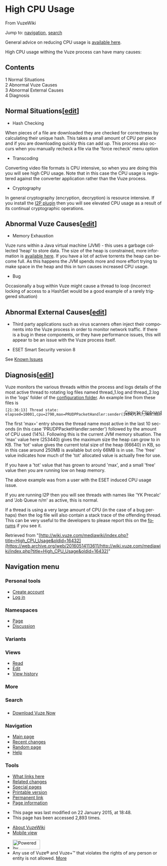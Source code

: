 <div id="mw-page-base" class="noprint">

</div>

<div id="mw-head-base" class="noprint">

</div>

<div id="content" class="mw-body" role="main">

<span id="top"></span>

<div class="mw-indicators">

</div>

# High CPU Usage

<div id="bodyContent" class="mw-body-content">

<div id="siteSub">

From VuzeWiki

</div>

<div id="contentSub">

</div>

<div id="jump-to-nav" class="mw-jump">

Jump to: [navigation](#mw-head), [search](#p-search)

</div>

<div id="mw-content-text" class="mw-content-ltr" lang="en" dir="ltr">

General advice on reducing CPU usage is [available
here](/web/20160514113611/http://wiki.vuze.com/w/Reduce_CPU_usage "Reduce CPU usage").

High CPU usage withing the Vuze process can have many causes:

<div id="toc" class="toc">

<div id="toctitle">

## Contents

</div>

-   [<span class="tocnumber">1</span> <span class="toctext">Normal
    Situations</span>](#Normal_Situations)
-   [<span class="tocnumber">2</span> <span class="toctext">Abnormal
    Vuze Causes</span>](#Abnormal_Vuze_Causes)
-   [<span class="tocnumber">3</span> <span class="toctext">Abnormal
    External Causes</span>](#Abnormal_External_Causes)
-   [<span class="tocnumber">4</span> <span
    class="toctext">Diagnosis</span>](#Diagnosis)

</div>

## <span id="Normal_Situations" class="mw-headline">Normal Situations</span><span class="mw-editsection"><span class="mw-editsection-bracket">\[</span>[edit](/web/20160514113611/http://wiki.vuze.com/mediawiki/index.php?title=High_CPU_Usage&action=edit&section=1 "Edit section: Normal Situations")<span class="mw-editsection-bracket">\]</span></span>

-   Hash Checking

When pieces of a file are downloaded they are checked for correctness by
calculating their unique hash. This takes a small amount of CPU per
piece and if you are downloading quickly this can add up. This process
also occurs when you manually recheck a file via the 'force recheck'
menu option

-   Transcoding

Converting video file formats is CPU intensive, so when you are doing
this you will see high CPU usage. Note that in this case the CPU usage
is registered against the converter application rather than the Vuze
process.

-   Cryptography

In general cryptography (encryption, decryption) is resource intensive.
If you install the
<a href="/web/20160514113611/http://wiki.vuze.com/w/I2P" class="mw-redirect" title="I2P">I2P plugin</a>
then you will see elevated CPU usage as a result of its continual
cryptographic operations.

## <span id="Abnormal_Vuze_Causes" class="mw-headline">Abnormal Vuze Causes</span><span class="mw-editsection"><span class="mw-editsection-bracket">\[</span>[edit](/web/20160514113611/http://wiki.vuze.com/mediawiki/index.php?title=High_CPU_Usage&action=edit&section=2 "Edit section: Abnormal Vuze Causes")<span class="mw-editsection-bracket">\]</span></span>

-   Memory Exhaustion

Vuze runs within a Java virtual machine (JVM) - this uses a garbage
collected 'heap' to store data. The size of the heap is constrained,
more information is [available
here](/web/20160514113611/http://wiki.vuze.com/w/Java_VM_memory_usage "Java VM memory usage").
If you have a lot of active torrents the heap can become full. As this
happens the JVM spends more and more effort trying to make space in the
heap and this in turn causes increased CPU usage.

-   Bug

Occasionally a bug within Vuze might cause a thread to loop (incorrect
locking of access to a HashSet would be a good example of a rarely
triggered situation)

## <span id="Abnormal_External_Causes" class="mw-headline">Abnormal External Causes</span><span class="mw-editsection"><span class="mw-editsection-bracket">\[</span>[edit](/web/20160514113611/http://wiki.vuze.com/mediawiki/index.php?title=High_CPU_Usage&action=edit&section=3 "Edit section: Abnormal External Causes")<span class="mw-editsection-bracket">\]</span></span>

-   Third party applications such as virus scanners often inject their
    components into the Vuze process in order to monitor network
    traffic. If there is a bug in these components, or they have
    performance issues, this will appear to be an issue with the Vuze
    process itself.

<!-- -->

-   ESET Smart Security version 8

See [Known
Issues](/web/20160514113611/http://wiki.vuze.com/w/Known_Issues#ESET_Smart_Security_version_8:_High_CPU_in_Vuze "Known Issues")

## <span id="Diagnosis" class="mw-headline">Diagnosis</span><span class="mw-editsection"><span class="mw-editsection-bracket">\[</span>[edit](/web/20160514113611/http://wiki.vuze.com/mediawiki/index.php?title=High_CPU_Usage&action=edit&section=4 "Edit section: Diagnosis")<span class="mw-editsection-bracket">\]</span></span>

Vuze monitors the various threads within the process and logs details of
the most active thread to rotating log files named thread_1.log and
thread_2.log in the 'logs' folder of the [configuration
folder](/web/20160514113611/http://wiki.vuze.com/w/Configuration_directory "Configuration directory").
An example line from these files is

<div style="text-align:right; margin-bottom:-37px;">

Copy to Clipboard

</div>

```
[21:36:13] Thread state: elapsed=10001,cpu=2790,max=PRUDPPacketHandler:sender(1404/14%),mem:max=253440,tot=66640,free=36124
```

The first 'max=' entry shows the thread name most active in the last 10
seconds (in this case 'PRUDPPacketHandler:sender') followed by the
amount of CPU used (14%). Following this is the current JVM memory
situation. The 'max' value here (253440) gives the maximum size the heap
can grow to in KB. The 'tot' value gives the current total size of the
heap (66640) in KB, so in this case around 250MB is available but only
66MB is in use. The 'free' value indicates how much of the 'tot'
allocated value is actually free for use.

If you have a 'tot' value that has grown to around 'max', and a small
'free' value then you are running low on heap memory.

The above example was from a user with the ESET induced CPU usage issue.

If you are running I2P then you will see threads with names like 'YK
Precalc' and 'Job Queue n/m' as active, this is normal.

If a thread is using a very large amount of CPU (in the case of a bug
perhaps) then the log file will also contain a stack trace of the
offending thread. This can be very useful to the developers to please
report this on the
<a href="https://web.archive.org/web/20160514113611/http://forum.vuze.com/" class="external text">forums</a>
if you see it.

</div>

<div class="printfooter">

Retrieved from
"[http://wiki.vuze.com/mediawiki/index.php?title=High_CPU_Usage&oldid=16432](https://web.archive.org/web/20160514113611/http://wiki.vuze.com/mediawiki/index.php?title=High_CPU_Usage&oldid=16432)"

</div>

<div id="catlinks" class="catlinks catlinks-allhidden">

</div>

<div class="visualClear">

</div>

</div>

</div>

<div id="mw-navigation">

## Navigation menu

<div id="mw-head">

<div id="p-personal" role="navigation"
aria-labelledby="p-personal-label">

### Personal tools

-   <span id="pt-createaccount">[Create
    account](/web/20160514113611/http://wiki.vuze.com/mediawiki/index.php?title=Special:UserLogin&returnto=High+CPU+Usage&type=signup "You are encouraged to create an account and log in; however, it is not mandatory")</span>
-   <span id="pt-login">[Log
    in](/web/20160514113611/http://wiki.vuze.com/mediawiki/index.php?title=Special:UserLogin&returnto=High+CPU+Usage "You are encouraged to log in; however, it is not mandatory [o]")</span>

</div>

<div id="left-navigation">

<div id="p-namespaces" class="vectorTabs" role="navigation"
aria-labelledby="p-namespaces-label">

### Namespaces

-   <span
    id="ca-nstab-main">[Page](/web/20160514113611/http://wiki.vuze.com/w/High_CPU_Usage "View the content page [c]")</span>
-   <span
    id="ca-talk">[Discussion](/web/20160514113611/http://wiki.vuze.com/mediawiki/index.php?title=Talk:High_CPU_Usage&action=edit&redlink=1 "Discussion about the content page [t]")</span>

</div>

<div id="p-variants" class="vectorMenu emptyPortlet" role="navigation"
aria-labelledby="p-variants-label">

### Variants[](#)

<div class="menu">

</div>

</div>

</div>

<div id="right-navigation">

<div id="p-views" class="vectorTabs" role="navigation"
aria-labelledby="p-views-label">

### Views

-   <span
    id="ca-view">[Read](/web/20160514113611/http://wiki.vuze.com/w/High_CPU_Usage)</span>
-   <span
    id="ca-edit">[Edit](/web/20160514113611/http://wiki.vuze.com/mediawiki/index.php?title=High_CPU_Usage&action=edit "Edit this page [e]")</span>
-   <span id="ca-history">[View
    history](/web/20160514113611/http://wiki.vuze.com/mediawiki/index.php?title=High_CPU_Usage&action=history "Past revisions of this page [h]")</span>

</div>

<div id="p-cactions" class="vectorMenu emptyPortlet" role="navigation"
aria-labelledby="p-cactions-label">

### More[](#)

<div class="menu">

</div>

</div>

<div id="p-search" role="search">

### Search

<div id="simpleSearch">

</div>

</div>

</div>

</div>

<div id="mw-panel">

<div id="p-logo" role="banner">

<a href="/web/20160514113611/http://wiki.vuze.com/w/Main_Page" class="mw-wiki-logo" title="Visit the main page"></a>

</div>

<div id="p-" class="portal" role="navigation"
aria-labelledby="p--label">

### 

<div class="body">

-   <span id="n-Download-Vuze-Now">[Download Vuze
    Now](https://web.archive.org/web/20160514113611/http://www.vuze.com/download)</span>

</div>

</div>

<div id="p-navigation" class="portal" role="navigation"
aria-labelledby="p-navigation-label">

### Navigation

<div class="body">

-   <span id="n-mainpage-description">[Main
    page](/web/20160514113611/http://wiki.vuze.com/w/Main_Page "Visit the main page [z]")</span>
-   <span id="n-recentchanges">[Recent
    changes](/web/20160514113611/http://wiki.vuze.com/w/Special:RecentChanges "A list of recent changes in the wiki [r]")</span>
-   <span id="n-randompage">[Random
    page](/web/20160514113611/http://wiki.vuze.com/w/Special:Random "Load a random page [x]")</span>
-   <span
    id="n-help">[Help](https://web.archive.org/web/20160514113611/https://www.mediawiki.org/wiki/Special:MyLanguage/Help:Contents "The place to find out")</span>

</div>

</div>

<div id="p-tb" class="portal" role="navigation"
aria-labelledby="p-tb-label">

### Tools

<div class="body">

-   <span id="t-whatlinkshere">[What links
    here](/web/20160514113611/http://wiki.vuze.com/w/Special:WhatLinksHere/High_CPU_Usage "A list of all wiki pages that link here [j]")</span>
-   <span id="t-recentchangeslinked">[Related
    changes](/web/20160514113611/http://wiki.vuze.com/w/Special:RecentChangesLinked/High_CPU_Usage "Recent changes in pages linked from this page [k]")</span>
-   <span id="t-specialpages">[Special
    pages](/web/20160514113611/http://wiki.vuze.com/w/Special:SpecialPages "A list of all special pages [q]")</span>
-   <span id="t-print">[Printable
    version](/web/20160514113611/http://wiki.vuze.com/mediawiki/index.php?title=High_CPU_Usage&printable=yes "Printable version of this page [p]")</span>
-   <span id="t-permalink">[Permanent
    link](/web/20160514113611/http://wiki.vuze.com/mediawiki/index.php?title=High_CPU_Usage&oldid=16432 "Permanent link to this revision of the page")</span>
-   <span id="t-info">[Page
    information](/web/20160514113611/http://wiki.vuze.com/mediawiki/index.php?title=High_CPU_Usage&action=info "More information about this page")</span>

</div>

</div>

</div>

</div>

<div id="footer" role="contentinfo">

-   <span id="footer-info-lastmod">This page was last modified on 22
    January 2015, at 18:48.</span>
-   <span id="footer-info-viewcount">This page has been accessed 2,893
    times.</span>

<!-- -->

-   <span id="footer-places-about">[About
    VuzeWiki](/web/20160514113611/http://wiki.vuze.com/w/VuzeWiki:About "VuzeWiki:About")</span>
-   <span
    id="footer-places-mobileview"><a href="https://web.archive.org/web/20160514113611/http://wiki.vuze.com/mediawiki/index.php?title=High_CPU_Usage&amp;mobileaction=toggle_view_mobile" class="noprint stopMobileRedirectToggle">Mobile view</a></span>

<!-- -->

-   <span
    id="footer-poweredbyico">[<img src="/web/20160514113611im_/http://wiki.vuze.com/mediawiki/resources/assets/poweredby_mediawiki_88x31.png" srcset="/web/20160514113611im_/http://wiki.vuze.com/mediawiki/resources/assets/poweredby_mediawiki_132x47.png 1.5x, /web/20160514113611im_/http://wiki.vuze.com/mediawiki/resources/assets/poweredby_mediawiki_176x62.png 2x" width="88" height="31" alt="Powered by MediaWiki" />](//web.archive.org/web/20160514113611/http://www.mediawiki.org/)</span>
-   <span id="footer-analyticsystemsico">Any use of Vuze® and Vuze+™
    that violates the rights of any person or entity is not allowed.
    [More](https://web.archive.org/web/20160514113611/http://vuze.com/corp/legal.php)</span>

<div style="clear:both">

</div>

</div>
